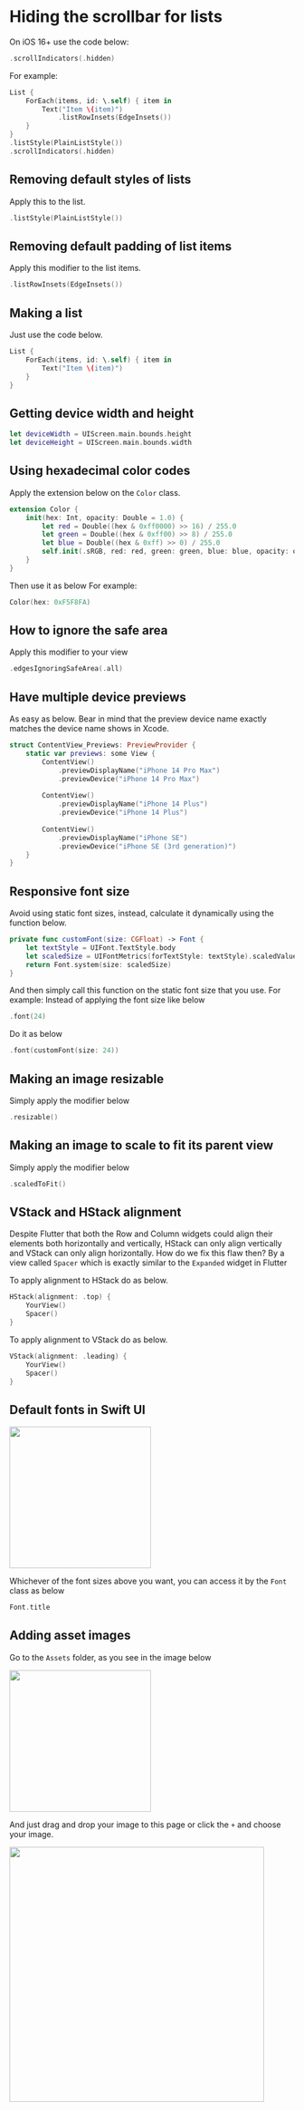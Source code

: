 # Hiding the scrollbar for lists
On iOS 16+ use the code below:

```swift
.scrollIndicators(.hidden)
```
For example:

```swift
List {
    ForEach(items, id: \.self) { item in
        Text("Item \(item)")
            .listRowInsets(EdgeInsets())
    }
}
.listStyle(PlainListStyle())
.scrollIndicators(.hidden)
```

## Removing default styles of lists

Apply this to the list.
```swift
.listStyle(PlainListStyle())
```

## Removing default padding of list items

Apply this modifier to the list items.
```swift
.listRowInsets(EdgeInsets())
```
## Making a list 
Just use the code below.

```swift
List {
    ForEach(items, id: \.self) { item in
        Text("Item \(item)")
    }
}
```

## Getting device width and height
```swift
let deviceWidth = UIScreen.main.bounds.height
let deviceHeight = UIScreen.main.bounds.width
```

## Using hexadecimal color codes
Apply the extension below on the <code>Color</code>
class.
```swift
extension Color {
    init(hex: Int, opacity: Double = 1.0) {
        let red = Double((hex & 0xff0000) >> 16) / 255.0
        let green = Double((hex & 0xff00) >> 8) / 255.0
        let blue = Double((hex & 0xff) >> 0) / 255.0
        self.init(.sRGB, red: red, green: green, blue: blue, opacity: opacity)
    }
}
```

Then use it as below
For example:

```swift
Color(hex: 0xF5F8FA)
```

## How to ignore the safe area
Apply this modifier to your view

```swift
.edgesIgnoringSafeArea(.all)
```

## Have multiple device previews

As easy as below. Bear in mind that the preview device
name exactly matches the device name shows in Xcode.

```swift
struct ContentView_Previews: PreviewProvider {
    static var previews: some View {
        ContentView()
            .previewDisplayName("iPhone 14 Pro Max")
            .previewDevice("iPhone 14 Pro Max")
        
        ContentView()
            .previewDisplayName("iPhone 14 Plus")
            .previewDevice("iPhone 14 Plus")
        
        ContentView()
            .previewDisplayName("iPhone SE")
            .previewDevice("iPhone SE (3rd generation)")
    }
}
```

## Responsive font size

Avoid using static font sizes, instead, calculate it dynamically using the function below.

```swift
private func customFont(size: CGFloat) -> Font {
    let textStyle = UIFont.TextStyle.body
    let scaledSize = UIFontMetrics(forTextStyle: textStyle).scaledValue(for: size)
    return Font.system(size: scaledSize)
}
```
And then simply call this function on the static font size that you use.
For example:
Instead of applying the font size like below

```swift
.font(24)
```
Do it as below

```swift
.font(customFont(size: 24))
```

## Making an image resizable

Simply apply the modifier below

```swift
.resizable()
```

## Making an image to scale to fit its parent view


Simply apply the modifier below

```swift
.scaledToFit()
```

## VStack and HStack alignment 

Despite Flutter that both the Row and Column widgets
could align their elements both horizontally and vertically, HStack can only align vertically 
and VStack can only align horizontally. How do we fix this flaw then?
By a view called <code>Spacer</code> which is exactly similar to the <code>Expanded</code>
widget in Flutter

To apply alignment to HStack
do as below.

```swift
HStack(alignment: .top) {
    YourView()
    Spacer()
}
```
To apply alignment to VStack
do as below.

```swift
VStack(alignment: .leading) {
    YourView()
    Spacer()
}
```

## Default fonts in Swift UI
<img src="assets/default_fonts.png" width="250"/>

Whichever of the font sizes above you want, you can 
access it by the <code>Font</code> class as below

```swift
Font.title
```

## Adding asset images 

Go to the <code>Assets</code> folder, as you see in the image below

<img src="assets/asset_image.png" width="250"/>

And just drag and drop your image to this page or click the <code>+</code> and choose your image.

<img src="assets/asset_page.png" width="450"/>